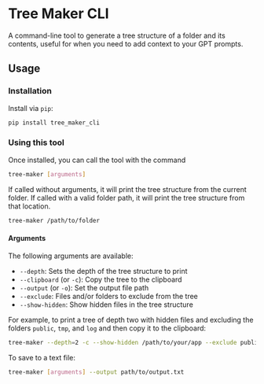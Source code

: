# Tree Maker CLI

A command-line tool to generate a tree structure of a folder and its contents, useful for when you need to add context to your GPT prompts.

## Usage

### Installation

Install via `pip`:

```sh
pip install tree_maker_cli
```

### Using this tool

Once installed, you can call the tool with the command

```sh
tree-maker [arguments]
```

If called without arguments, it will print the tree structure from the current folder. If called with a valid folder path, it will print the tree structure from that location.

```sh
tree-maker /path/to/folder
```

#### Arguments

The following arguments are available:
 + `--depth`: Sets the depth of the tree structure to print
 + `--clipboard` (or `-c`): Copy the tree to the clipboard
 + `--output` (or `-o`): Set the output file path
 + `--exclude`: Files and/or folders to exclude from the tree
 + `--show-hidden`: Show hidden files in the tree structure

For example, to print a tree of depth two with hidden files and excluding the folders `public`, `tmp`, and `log` and then copy it to the clipboard:

```sh
tree-maker --depth=2 -c --show-hidden /path/to/your/app --exclude public tmp log
```

To save to a text file:

```sh
tree-maker [arguments] --output path/to/output.txt
```

